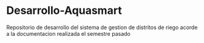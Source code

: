 # Desarrollo-Aquasmart
Repositorio de desarrollo del sistema de gestion de distritos de riego acorde a la documentacion realizada el semestre pasado
